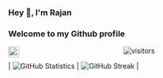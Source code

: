 ### Hey 👋, I'm Rajan 
### Welcome to my Github profile

<a href="https://www.linkedin.com/in/rajankpandey/">
  <img align="left" alt="Rajan's LinkdeIn" width="22px" src="https://cdn.jsdelivr.net/npm/simple-icons@v3/icons/linkedin.svg" />
</a>

<p align="center">
    <img align="center" alt="visitors" src="https://visitor-badge.laobi.icu/badge?page_id=RajanPandey.RajanPandey" />
</p>

| ![GitHub Statistics](https://github-readme-stats.vercel.app/api?username=RajanPandey&show_icons=true) | ![GitHub Streak](https://github-readme-streak-stats.herokuapp.com/?user=RajanPandey) | 

<!--
**Rajanpandey/RajanPandey** is a ✨ _special_ ✨ repository because its `README.md` (this file) appears on your GitHub profile.

Here are some ideas to get you started:

- 🔭 I’m currently working on ...
- 🌱 I’m currently learning ...
- 👯 I’m looking to collaborate on ...
- 🤔 I’m looking for help with ...
- 💬 Ask me about ...
- 📫 How to reach me: ...
- 😄 Pronouns: ...
- ⚡ Fun fact: ...
-->
